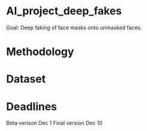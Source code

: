 # AI_project_deep_fakes

Goal: Deep faking of face masks onto unmasked faces.

# Methodology

# Dataset

# Deadlines

  Beta verison   Dec 1 
  Final version  Dec 10

